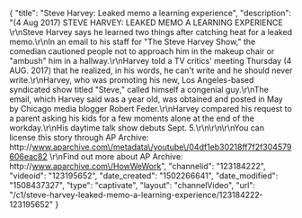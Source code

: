 {
    "title": "Steve Harvey: Leaked memo a learning experience",
    "description": "(4 Aug 2017) STEVE HARVEY: LEAKED MEMO A LEARNING EXPERIENCE \r\nSteve Harvey says he learned two things after catching heat for a leaked memo.\r\nIn an email to his staff for \"The Steve Harvey Show,\" the comedian cautioned people not to approach him in the makeup chair or \"ambush\" him in a hallway.\r\nHarvey told a TV critics' meeting Thursday (4 AUG. 2017) that he realized, in his words, he can't write and he should never write.\r\nHarvey, who was promoting his new, Los Angeles-based syndicated show titled \"Steve,\" called himself a congenial guy.\r\nThe email, which Harvey said was a year old, was obtained and posted in May by Chicago media blogger Robert Feder.\r\nHarvey compared his request to a parent asking his kids for a few moments alone at the end of the workday.\r\nHis daytime talk show debuts Sept. 5.\r\n\r\n\r\nYou can license this story through AP Archive: http:\/\/www.aparchive.com\/metadata\/youtube\/04df1eb30218ff7f2f304579606eac82 \r\nFind out more about AP Archive: http:\/\/www.aparchive.com\/HowWeWork",
    "channelid": "123184222",
    "videoid": "123195652",
    "date_created": "1502266641",
    "date_modified": "1508437327",
    "type": "captivate",
    "layout": "channelVideo",
    "url": "\/c1\/steve-harvey-leaked-memo-a-learning-experience\/123184222-123195652"
}